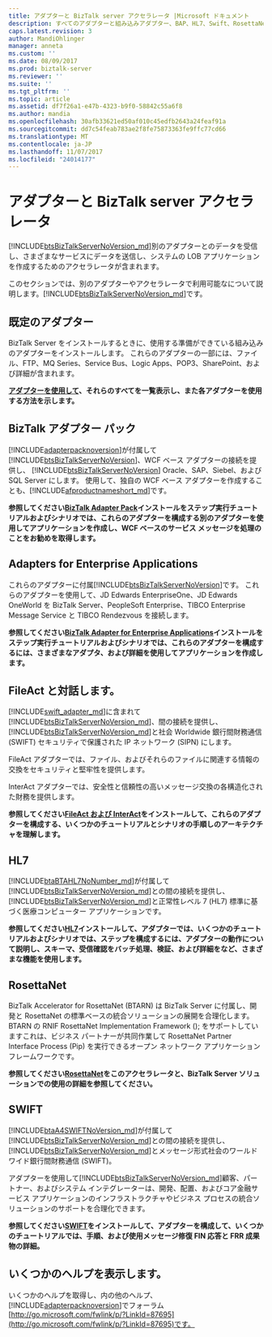 ```yaml
---
title: アダプターと BizTalk server アクセラレータ |Microsoft ドキュメント
description: すべてのアダプターと組み込みアダプター、BAP、HL7、Swift、RosettaNet、FileAct および InterAct を含む biztalk アクセラレータの概要
caps.latest.revision: 3
author: MandiOhlinger
manager: anneta
ms.custom: ''
ms.date: 08/09/2017
ms.prod: biztalk-server
ms.reviewer: ''
ms.suite: ''
ms.tgt_pltfrm: ''
ms.topic: article
ms.assetid: df7f26a1-e47b-4323-b9f0-58842c55a6f8
ms.author: mandia
ms.openlocfilehash: 30afb33621ed50af010c45edfb2643a24feaf91a
ms.sourcegitcommit: dd7c54feab783ae2f8fe75873363fe9ffc77cd66
ms.translationtype: MT
ms.contentlocale: ja-JP
ms.lasthandoff: 11/07/2017
ms.locfileid: "24014177"
---
```

# <a name="adapters-and-accelerators-in-biztalk-server"></a>アダプターと BizTalk server アクセラレータ
 [!INCLUDE[btsBizTalkServerNoVersion_md](../includes/btsbiztalkservernoversion-md.md)]別のアダプターとのデータを受信し、さまざまなサービスにデータを送信し、システムの LOB アプリケーションを作成するためのアクセラレータが含まれます。 
 
このセクションでは、別のアダプターやアクセラレータで利用可能なについて説明します。[!INCLUDE[btsBizTalkServerNoVersion_md](../includes/btsbiztalkservernoversion-md.md)]です。 

## <a name="out-of-the-box-adapters"></a>既定のアダプター
BizTalk Server をインストールするときに、使用する準備ができている組み込みのアダプターをインストールします。 これらのアダプターの一部には、ファイル、FTP、MQ Series、Service Bus、Logic Apps、POP3、SharePoint、および詳細が含まれます。

**[アダプターを使用して](../core/using-adapters.md)、それらのすべてを一覧表示し、また各アダプターを使用する方法を示します。**
 
## <a name="biztalk-adapter-pack"></a>BizTalk アダプター パック
[!INCLUDE[adapterpacknoversion](../includes/adapterpacknoversion-md.md)]が付属して[!INCLUDE[btsBizTalkServerNoVersion](../includes/btsbiztalkservernoversion-md.md)]、WCF ベース アダプターの接続を提供し、 [!INCLUDE[btsBizTalkServerNoVersion](../includes/btsbiztalkservernoversion-md.md)] Oracle、SAP、Siebel、および SQL Server にします。 使用して、独自の WCF ベース アダプターを作成することも、[!INCLUDE[afproductnameshort_md](../includes/afproductnameshort-md.md)]です。 

**参照してください[BizTalk Adapter Pack](../adapters-and-accelerators/biztalk-adapter-pack.md)インストールをステップ実行チュートリアルおよびシナリオでは、これらのアダプターを構成する別のアダプターを使用してアプリケーションを作成し、WCF ベースのサービス メッセージを処理のことをお勧めを取得します。**

## <a name="adapters-for-enterprise-applications"></a>Adapters for Enterprise Applications
これらのアダプターに付属[!INCLUDE[btsBizTalkServerNoVersion](../includes/btsbiztalkservernoversion-md.md)]です。 これらのアダプターを使用して、JD Edwards EnterpriseOne、JD Edwards OneWorld を BizTalk Server、PeopleSoft Enterprise、TIBCO Enterprise Message Service と TIBCO Rendezvous を接続します。

**参照してください[BizTalk Adapter for Enterprise Applications](biztalk-adapters-for-enterprise-applications.md)インストールをステップ実行チュートリアルおよびシナリオでは、これらのアダプターを構成するには、さまざまなアダプタ、および詳細を使用してアプリケーションを作成します。** 


## <a name="fileact-and-interact"></a>FileAct と対話します。
[!INCLUDE[swift_adapter_md](../includes/swift-adapter-md.md)]に含まれて[!INCLUDE[btsBizTalkServerNoVersion_md](../includes/btsbiztalkservernoversion-md.md)]、間の接続を提供し、[!INCLUDE[btsBizTalkServerNoVersion_md](../includes/btsbiztalkservernoversion-md.md)]と社会 Worldwide 銀行間財務通信 (SWIFT) セキュリティで保護された IP ネットワーク (SIPN) にします。 

FileAct アダプターでは、ファイル、およびそれらのファイルに関連する情報の交換をセキュリティと堅牢性を提供します。 

InterAct アダプターでは、安全性と信頼性の高いメッセージ交換の各構造化された財務を提供します。 

**参照してください[FileAct および InterAct](../adapters-and-accelerators/fileact-interact/microsoft-biztalk-server-fileact-and-interact-adapters-documentation.md)をインストールして、これらのアダプターを構成する、いくつかのチュートリアルとシナリオの手順しのアーキテクチャを理解します。** 

## <a name="hl7"></a>HL7

[!INCLUDE[btaBTAHL7NoNumber_md](../includes/btabtahl7nonumber-md.md)]が付属して[!INCLUDE[btsBizTalkServerNoVersion_md](../includes/btsbiztalkservernoversion-md.md)]との間の接続を提供し、[!INCLUDE[btsBizTalkServerNoVersion_md](../includes/btsbiztalkservernoversion-md.md)]と正常性レベル 7 (HL7) 標準に基づく医療コンピューター アプリケーションです。

**参照してください[HL7](../adapters-and-accelerators/accelerator-hl7/microsoft-biztalk-accelerator-for-hl7-documentation.md)インストールして、アダプターでは、いくつかのチュートリアルおよびシナリオでは、ステップを構成するには、アダプターの動作について説明し、スキーマ、受信確認をバッチ処理、検証、および詳細をなど、さまざまな機能を使用します。**

## <a name="rosettanet"></a>RosettaNet
BizTalk Accelerator for RosettaNet (BTARN) は BizTalk Server に付属し、開発と RosettaNet の標準ベースの統合ソリューションの展開を合理化します。 BTARN の RNIF RosettaNet Implementation Framework (); をサポートしていますこれは、ビジネス パートナーが共同作業して RosettaNet Partner Interface Process (Pip) を実行できるオープン ネットワーク アプリケーション フレームワークです。 

**参照してください[RosettaNet](../adapters-and-accelerators/accelerator-rosettanet/microsoft-biztalk-accelerator-for-rosettanet-documentation.md)をこのアクセラレータと、BizTalk Server ソリューションでの使用の詳細を参照してください。** 

## <a name="swift"></a>SWIFT
[!INCLUDE[btaA4SWIFTNoVersion_md](../includes/btaa4swiftnoversion-md.md)]が付属して[!INCLUDE[btsBizTalkServerNoVersion_md](../includes/btsbiztalkservernoversion-md.md)]との間の接続を提供し、[!INCLUDE[btsBizTalkServerNoVersion_md](../includes/btsbiztalkservernoversion-md.md)]とメッセージ形式社会のワールドワイド銀行間財務通信 (SWIFT)。

アダプターを使用して[!INCLUDE[btsBizTalkServerNoVersion_md](../includes/btsbiztalkservernoversion-md.md)]顧客、パートナー、およびシステム インテグレーターは、開発、配置、およびコア金融サービス アプリケーションのインフラストラクチャやビジネス プロセスの統合ソリューションのサポートを合理化できます。

**参照してください[SWIFT](../adapters-and-accelerators/accelerator-swift/microsoft-biztalk-accelerator-for-swift-documentation.md)をインストールして、アダプターを構成して、いくつかのチュートリアルでは、手順、および使用メッセージ修復 FIN 応答と FRR 成果物の詳細。**

## <a name="get-some-help"></a>いくつかのヘルプを表示します。 
いくつかのヘルプを取得し、内の他のヘルプ、[!INCLUDE[adapterpacknoversion](../includes/adapterpacknoversion-md.md)]でフォーラム[http://go.microsoft.com/fwlink/p/?LinkId=87695](http://go.microsoft.com/fwlink/p/?LinkId=87695)です。